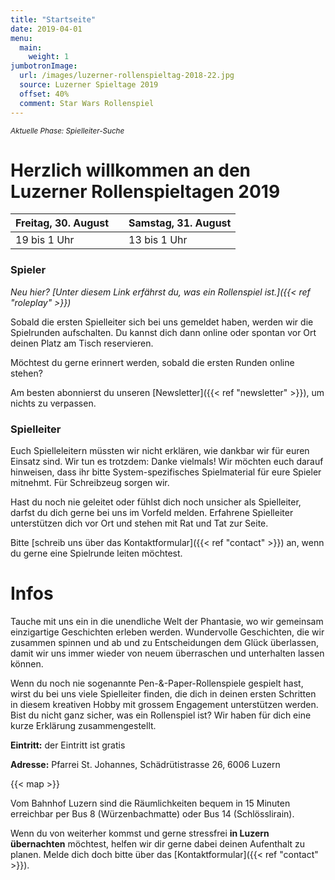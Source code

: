 ```yaml
---
title: "Startseite"
date: 2019-04-01
menu:
  main:
    weight: 1
jumbotronImage:
  url: /images/luzerner-rollenspieltag-2018-22.jpg
  source: Luzerner Spieltage 2019
  offset: 40%
  comment: Star Wars Rollenspiel
---
```


<small>_Aktuelle Phase: Spielleiter-Suche_</small>

# Herzlich willkommen an den <br />Luzerner Rollenspieltagen 2019

| Freitag, 30. August | | Samstag, 31. August |
| --- | --- | --- |
| 19 bis 1 Uhr | | 13 bis 1 Uhr |

### Spieler

_Neu hier? [Unter diesem Link erfährst du, was ein Rollenspiel ist.]({{< ref "roleplay" >}})_

Sobald die ersten Spielleiter sich bei uns gemeldet haben, werden wir die Spielrunden aufschalten. Du kannst dich dann online oder spontan vor Ort deinen Platz am Tisch reservieren.

Möchtest du gerne erinnert werden, sobald die ersten Runden online stehen?

Am besten abonnierst du unseren [Newsletter]({{< ref "newsletter" >}}), um nichts zu verpassen.

### Spielleiter

Euch Spielleleitern müssten wir nicht erklären, wie dankbar wir für euren Einsatz sind. Wir tun es trotzdem: Danke vielmals! Wir möchten euch darauf hinweisen, dass ihr bitte System-spezifisches Spielmaterial für eure Spieler mitnehmt. Für Schreibzeug sorgen wir.

Hast du noch nie geleitet oder fühlst dich noch unsicher als Spielleiter, darfst du dich gerne bei uns im Vorfeld melden. Erfahrene Spielleiter unterstützen dich vor Ort und stehen mit Rat und Tat zur Seite.

Bitte [schreib uns über das Kontaktformular]({{< ref "contact" >}}) an, wenn du gerne eine Spielrunde leiten möchtest.

# Infos

Tauche mit uns ein in die unendliche Welt der Phantasie, wo wir gemeinsam einzigartige Geschichten erleben werden. Wundervolle Geschichten, die wir zusammen spinnen und ab und zu Entscheidungen dem Glück überlassen, damit wir uns immer wieder von neuem überraschen und unterhalten lassen können.

Wenn du noch nie sogenannte Pen-&-Paper-Rollenspiele gespielt hast, wirst du bei uns viele Spielleiter finden, die dich in deinen ersten Schritten in diesem kreativen Hobby mit grossem Engagement unterstützen werden. Bist du nicht ganz sicher, was ein Rollenspiel ist? Wir haben für dich eine kurze Erklärung zusammengestellt.

**Eintritt:** der Eintritt ist gratis

**Adresse:** Pfarrei St. Johannes, Schädrütistrasse 26, 6006 Luzern

{{< map >}}

Vom Bahnhof Luzern sind die Räumlichkeiten bequem in 15 Minuten erreichbar per Bus 8 (Würzenbachmatte) oder Bus 14 (Schlösslirain).

Wenn du von weiterher kommst und gerne stressfrei **in Luzern übernachten** möchtest, helfen wir dir gerne dabei deinen Aufenthalt zu planen. Melde dich doch bitte über das [Kontaktformular]({{< ref "contact" >}}).